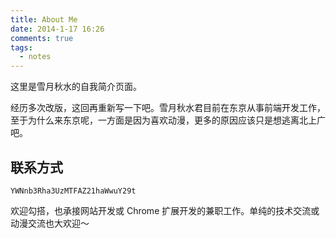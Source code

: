 ```yaml
---
title: About Me
date: 2014-1-17 16:26
comments: true
tags:
  - notes
---
```


这里是雪月秋水的自我简介页面。

经历多次改版，这回再重新写一下吧。雪月秋水君目前在东京从事前端开发工作，至于为什么来东京呢，一方面是因为喜欢动漫，更多的原因应该只是想逃离北上广吧。

## 联系方式

`YWNnb3Rha3UzMTFAZ21haWwuY29t`

欢迎勾搭，也承接网站开发或 Chrome 扩展开发的兼职工作。单纯的技术交流或动漫交流也大欢迎～
